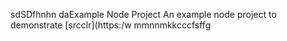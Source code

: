 sdSDfhnhn daExample Node Project
An example node project to demonstrate [srcclr](https:/w
mmnnmkkcccfsffg
